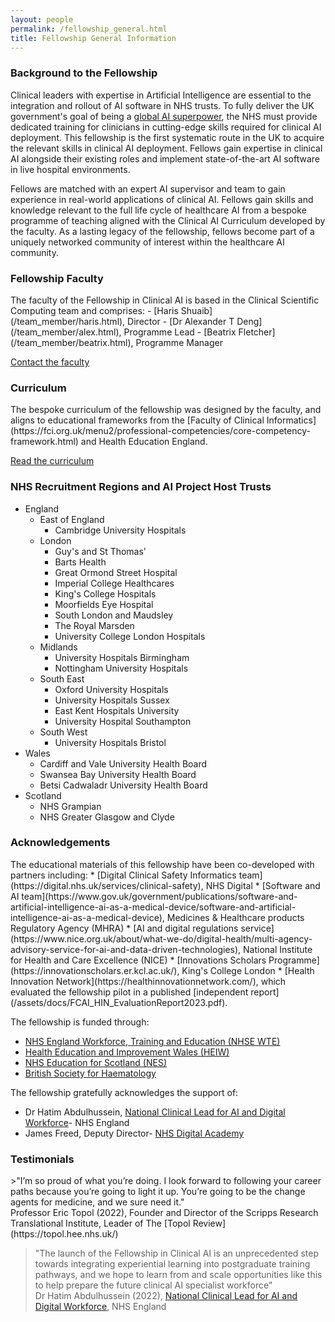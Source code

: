 ```yaml
---
layout: people
permalink: /fellowship_general.html
title: Fellowship General Information
---
```

<h3 style>Background to the Fellowship</h3>

Clinical leaders with expertise in Artificial Intelligence are essential to the integration and rollout of AI software in NHS trusts. 
To fully deliver the UK government's goal of being a [global AI superpower](https://assets.publishing.service.gov.uk/media/614db4d1e90e077a2cbdf3c4/National_AI_Strategy_-_PDF_version.pdf), the NHS must provide dedicated training for clinicians in cutting-edge skills required for clinical AI deployment.
This fellowship is the first systematic route in the UK to acquire the relevant skills in clinical AI deployment. Fellows  gain expertise in clinical AI alongside their existing roles and implement state-of-the-art AI software in live hospital environments.

Fellows are matched with an expert AI supervisor and team to gain experience in real-world applications of clinical AI. Fellows gain skills and knowledge relevant to the full life cycle of healthcare AI from a bespoke programme of teaching aligned with the Clinical AI Curriculum developed by the faculty.
As a lasting legacy of the fellowship, fellows become part of a uniquely networked community of interest within the healthcare AI community.

<h3 style>Fellowship Faculty</h3>
The faculty of the Fellowship in Clinical AI is based in the Clinical Scientific Computing team and comprises:
- [Haris Shuaib](/team_member/haris.html),  Director
- [Dr Alexander T Deng](/team_member/alex.html), Programme Lead
- [Beatrix Fletcher](/team_member/beatrix.html), Programme Manager

[Contact the faculty](mailto:ai4vbh@kcl.ac.uk)

<h3 style>Curriculum</h3>
The bespoke curriculum of the fellowship was designed by the faculty, and aligns to educational frameworks from the [Faculty of Clinical Informatics](https://fci.org.uk/menu2/professional-competencies/core-competency-framework.html) and  Health Education England.

[Read the curriculum](/assets/docs/FCAI_Curriculum_v2.7.pdf)

<h3 style>NHS Recruitment Regions and AI Project Host Trusts</h3>


* England
  * East of England
    * Cambridge University Hospitals
  * London
    * Guy's and St Thomas'
    * Barts Health
    * Great Ormond Street Hospital
    * Imperial College Healthcares 
    * King's College Hospitals
    * Moorfields Eye Hospital
    * South London and Maudsley 
    * The Royal Marsden 
    * University College London Hospitals
  * Midlands
    * University Hospitals Birmingham
    * Nottingham University Hospitals
  * South East
    * Oxford University Hospitals
    * University Hospitals Sussex
    * East Kent Hospitals University
    * University Hospital Southampton
  * South West
    * University Hospitals Bristol
* Wales
  * Cardiff and Vale University Health Board 
  * Swansea Bay University Health Board 
  * Betsi Cadwaladr University Health Board
* Scotland
  * NHS Grampian
  * NHS Greater Glasgow and Clyde


<h3 style>Acknowledgements</h3>
The educational materials of this fellowship have been co-developed with partners including:
* [Digital Clinical Safety Informatics team](https://digital.nhs.uk/services/clinical-safety), NHS Digital
* [Software and AI team](https://www.gov.uk/government/publications/software-and-artificial-intelligence-ai-as-a-medical-device/software-and-artificial-intelligence-ai-as-a-medical-device), Medicines & Healthcare products Regulatory Agency (MHRA)
* [AI and digital regulations service](https://www.nice.org.uk/about/what-we-do/digital-health/multi-agency-advisory-service-for-ai-and-data-driven-technologies), National Institute for Health and Care Excellence (NICE) 
* [Innovations Scholars Programme](https://innovationscholars.er.kcl.ac.uk/), King's College London
* [Health Innovation Network](https://healthinnovationnetwork.com/), which evaluated the fellowship pilot in a published [independent report](/assets/docs/FCAI_HIN_EvaluationReport2023.pdf).

The fellowship is funded through:
* [NHS England Workforce, Training and Education (NHSE WTE)](https://linktr.ee/NHSE_WTE)
* [Health Education and Improvement Wales (HEIW)](https://heiw.nhs.wales/education-and-training/)
* [NHS Education for Scotland (NES)](https://www.nes.scot.nhs.uk/)
* [British Society for Haematology](https://b-s-h.org.uk/)

The fellowship gratefully acknowledges the support of:
* Dr Hatim Abdulhussein, [National Clinical Lead for AI and Digital Workforce](https://digital-transformation.hee.nhs.uk/building-a-digital-workforce/dart-ed)- NHS England
* James Freed, Deputy Director- [NHS Digital Academy](https://digital-transformation.hee.nhs.uk/digital-academy/programmes)

<h3 style>Testimonials</h3>
>"I’m so proud of what you’re doing. I look forward to following your career paths because you’re going to light it up. You’re going to be the change agents for medicine, and we sure need it." <br/>Professor Eric Topol (2022), Founder and Director of the Scripps Research Translational Institute, Leader of The [Topol Review](https://topol.hee.nhs.uk/)

>"The launch of the Fellowship in Clinical AI is an unprecedented step towards integrating experiential learning into postgraduate training pathways, and we hope to learn from and scale opportunities like this to help prepare the future clinical AI specialist workforce" <br/>Dr Hatim Abdulhussein (2022), [National Clinical Lead for AI and Digital Workforce](https://digital-transformation.hee.nhs.uk/building-a-digital-workforce/dart-ed), NHS England


